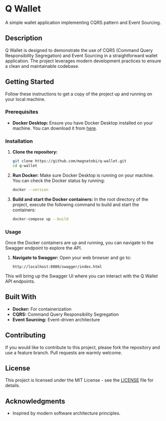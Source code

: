 
# Q Wallet

A simple wallet application implementing CQRS pattern and Event Sourcing.

## Description

Q Wallet is designed to demonstrate the use of CQRS (Command Query Responsibility Segregation) and Event Sourcing in a straightforward wallet application. The project leverages modern development practices to ensure a clean and maintainable codebase.

## Getting Started

Follow these instructions to get a copy of the project up and running on your local machine.

### Prerequisites

- **Docker Desktop:** Ensure you have Docker Desktop installed on your machine. You can download it from [here](https://www.docker.com/products/docker-desktop).

### Installation

1. **Clone the repository:**
   ```bash
   git clone https://github.com/magnatobi/q-wallet.git
   cd q-wallet
   ```

2. **Run Docker:**
   Make sure Docker Desktop is running on your machine. You can check the Docker status by running:
   ```bash
   docker --version
   ```

3. **Build and start the Docker containers:**
   In the root directory of the project, execute the following command to build and start the containers:
   ```bash
   docker-compose up --build
   ```

### Usage

Once the Docker containers are up and running, you can navigate to the Swagger endpoint to explore the API.

1. **Navigate to Swagger:**
   Open your web browser and go to:
   ```
   http://localhost:8080/swagger/index.html
   ```

This will bring up the Swagger UI where you can interact with the Q Wallet API endpoints.

## Built With

- **Docker:** For containerization
- **CQRS:** Command Query Responsibility Segregation
- **Event Sourcing:** Event-driven architecture

## Contributing

If you would like to contribute to this project, please fork the repository and use a feature branch. Pull requests are warmly welcome.

## License

This project is licensed under the MIT License - see the [LICENSE](LICENSE) file for details.

## Acknowledgments

- Inspired by modern software architecture principles.


